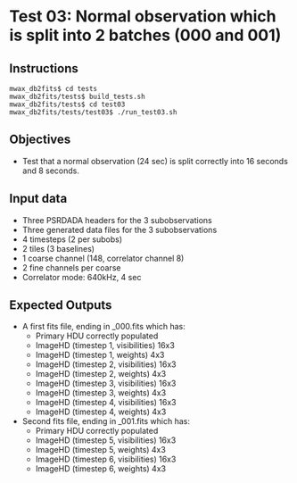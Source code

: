 # Test 03: Normal observation which is split into 2 batches (000 and 001)

## Instructions
```
mwax_db2fits$ cd tests
mwax_db2fits/tests$ build_tests.sh
mwax_db2fits/tests$ cd test03
mwax_db2fits/tests/test03$ ./run_test03.sh
```

## Objectives
* Test that a normal observation (24 sec) is split correctly into 16 seconds and 8 seconds.

## Input data
* Three PSRDADA headers for the 3 subobservations
* Three generated data files for the 3 subobservations
* 4 timesteps (2 per subobs)
* 2 tiles (3 baselines)
* 1 coarse channel (148, correlator channel 8)
* 2 fine channels per coarse
* Correlator mode: 640kHz, 4 sec

## Expected Outputs
* A first fits file, ending in _000.fits which has:
  * Primary HDU correctly populated
  * ImageHD (timestep 1, visibilities) 16x3  
  * ImageHD (timestep 1, weights) 4x3
  * ImageHD (timestep 2, visibilities) 16x3
  * ImageHD (timestep 2, weights) 4x3
  * ImageHD (timestep 3, visibilities) 16x3
  * ImageHD (timestep 3, weights) 4x3
  * ImageHD (timestep 4, visibilities) 16x3
  * ImageHD (timestep 4, weights) 4x3
* Second fits file, ending in _001.fits which has:
  * Primary HDU correctly populated
  * ImageHD (timestep 5, visibilities) 16x3  
  * ImageHD (timestep 5, weights) 4x3
  * ImageHD (timestep 6, visibilities) 16x3
  * ImageHD (timestep 6, weights) 4x3
  